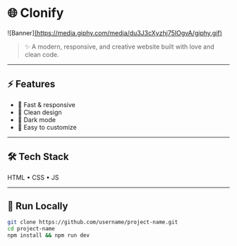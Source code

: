 # 🌐 Clonify

![Banner][(https://media.giphy.com/media/du3J3cXyzhj75IOgvA/giphy.gif)](https://media3.giphy.com/media/v1.Y2lkPTc5MGI3NjExYWxqNXE4OHo4bmFqMGdmanFlemowaXdmeXdycDhyc3ltdzk2MHV0cCZlcD12MV9pbnRlcm5hbF9naWZfYnlfaWQmY3Q9Zw/TlK63EA6F1qRb7lll6M/giphy.gif)

> ✨ A modern, responsive, and creative website built with love and clean code.

---

## ⚡ Features
- 🚀 Fast & responsive  
- 🎨 Clean design  
- 🌙 Dark mode
- 🔧 Easy to customize  

---

## 🛠️ Tech Stack
HTML • CSS • JS

---

## 🚀 Run Locally
```bash
git clone https://github.com/username/project-name.git
cd project-name
npm install && npm run dev
